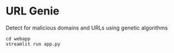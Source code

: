 # URL Genie
Detect for malicious domains and URLs using genetic algorithms

```
cd webapp
streamlit run app.py
```